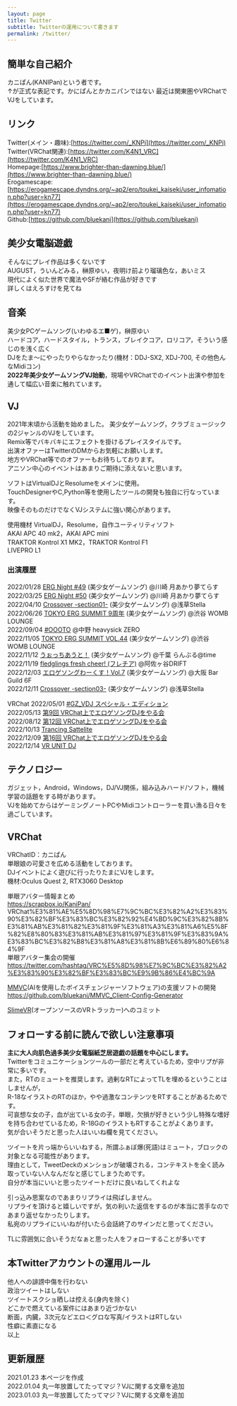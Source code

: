 ```yaml
---
layout: page
title: Twitter
subtitle: Twitterの運用について書きます
permalink: /twitter/
---
```


## 簡単な自己紹介
カニぱん(KANIPan)という者です。  
↑が正式な表記です。かにぱんとかカニパンではない 
最近は関東圏やVRChatでVJをしています。

## リンク
Twitter(メイン・趣味):[https://twitter.com/_KNPi](https://twitter.com/_KNPi)  
Twitter(VRChat関連):[https://twitter.com/K4N1_VRC](https://twitter.com/K4N1_VRC)  
Homepage:[https://www.brighter-than-dawning.blue/](https://www.brighter-than-dawning.blue/)  
Erogamescape:[https://erogamescape.dyndns.org/~ap2/ero/toukei_kaiseki/user_infomation.php?user=kn77](https://erogamescape.dyndns.org/~ap2/ero/toukei_kaiseki/user_infomation.php?user=kn77)  
Github:[https://github.com/bluekani](https://github.com/bluekani)  


## 美少女電脳遊戯
そんなにプレイ作品は多くないです  
AUGUST，ういんどみる，榊原ゆい，夜明け前より瑠璃色な，あいミス  
現代によく似た世界で魔法やSFが絡む作品が好きです  
詳しくはえろすけを見てね  

## 音楽
美少女PCゲームソング(いわゆるエ■ゲ)，榊原ゆい  
ハードコア，ハードスタイル，トランス，ブレイクコア，ロリコア，そういう感じのを浅く広く  
DJをたま～にやったりやらなかったり(機材：DDJ-SX2, XDJ-700, その他色んなMidiコン)  
**2022年美少女ゲームソングVJ始動**，現場やVRChatでのイベント出演や参加を通して幅広い音楽に触れています。  

## VJ
2021年末頃から活動を始めました。
美少女ゲームソング，クラブミュージックの2ジャンルのVJをしています。  
Remix等でバキバキにエフェクトを掛けるプレイスタイルです。  
出演オファーはTwitterのDMからお気軽にお願いします。  
地方やVRChat等でのオファーもお待ちしております。  
アニソン中心のイベントはあまりご期待に添えないと思います。  

ソフトはVirtualDJとResolumeをメインに使用。  
TouchDesignerやC,Python等を使用したツールの開発も独自に行なっています。  
映像そのものだけでなくVJシステムに強い関心があります。  

使用機材
VirtualDJ，Resolume，自作ユーティリティソフト  
AKAI APC 40 mk2，AKAI APC mini  
TRAKTOR Kontrol X1 MK2，TRAKTOR Kontrol F1  
LIVEPRO L1  

### 出演履歴
2022/01/28 [ERG Night #49](https://twipla.jp/events/502631) (美少女ゲームソング) @川崎 月あかり夢てらす  
2022/03/25 [ERG Night #50](https://twipla.jp/events/507622) (美少女ゲームソング) @川崎 月あかり夢てらす  
2022/04/10 [Crossover -section01-](https://twipla.jp/events/491151) (美少女ゲームソング) @浅草Stella  
2022/06/26 [TOKYO ERG SUMMIT 9周年](https://t.livepocket.jp/e/osfrq) (美少女ゲームソング) @渋谷 WOMB LOUNGE  
2022/09/04 [#OOOTO](http://oooto.otherman-records.com/) @中野 heavysick ZERO  
2022/11/05 [TOKYO ERG SUMMIT VOL.44](https://t.livepocket.jp/e/tes_44) (美少女ゲームソング) @渋谷 WOMB LOUNGE  
2022/11/12 [うぉっちあうと！](https://twipla.jp/events/527123) (美少女ゲームソング) @千葉 らんぶる@time  
2022/11/19 [fledglings fresh cheer! (フレチア)](https://twipla.jp/events/527966) @阿佐ヶ谷DRIFT  
2022/12/03 [エロゲソングわーくす！Vol.7](https://twipla.jp/events/531901) (美少女ゲームソング) @大阪 Bar Guild 6F  
2022/12/11 [Crossover -section03-](https://twipla.jp/events/491393) (美少女ゲームソング) @浅草Stella  

VRChat
2022/05/01 [#GZ_VDJ スペシャル・エディション](https://twitter.com/hashtag/GZ_VDJ)  
2022/05/13 [第9回 VRChat上でエロゲソングDJをやる会](https://twitter.com/hashtag/VRC%E3%82%A8%E3%83%AD%E3%82%B2DJ%E4%BC%9A)  
2022/08/12 [第12回 VRChat上でエロゲソングDJをやる会](https://twitter.com/hashtag/VRC%E3%82%A8%E3%83%AD%E3%82%B2DJ%E4%BC%9A)  
2022/10/13 [Trancing Sattelite](https://twitter.com/hashtag/tr_sa)  
2022/12/09 [第16回 VRChat上でエロゲソングDJをやる会](https://twitter.com/hashtag/VRC%E3%82%A8%E3%83%AD%E3%82%B2DJ%E4%BC%9A)  
2022/12/14 [VR UNIT DJ](https://twitter.com/hashtag/VR_UNIT_DJ)  

## テクノロジー
ガジェット，Android，Windows，DJ/VJ関係，組み込みハード/ソフト，機械学習の話題をする時があります。  
VJを始めてからはゲーミングノートPCやMidiコントローラーを買い漁る日々を過ごしています。  

## VRChat
VRChatID：カニぱん  
単眼娘の可愛さを広める活動をしております。   
DJイベントによく遊びに行ったりたまにVJをします。  
機材:Oculus Quest 2, RTX3060 Desktop

単眼アバター情報まとめ  
https://scrapbox.io/KaniPan/  VRChat%E3%81%AE%E5%8D%98%E7%9C%BC%E3%82%A2%E3%83%90%E3%82%BF%E3%83%BC%E3%82%92%E4%BD%9C%E3%82%8B%E3%81%AB%E3%81%82%E3%81%9F%E3%81%A3%E3%81%A6%E5%8F%82%E8%80%83%E3%81%AB%E3%81%97%E3%81%9F%E3%83%9A%E3%83%BC%E3%82%B8%E3%81%A8%E3%81%8B%E6%89%80%E6%84%9F  
単眼アバター集会の開催  
https://twitter.com/hashtag/VRC%E5%8D%98%E7%9C%BC%E3%82%A2%E3%83%90%E3%82%BF%E3%83%BC%E9%9B%86%E4%BC%9A  

[MMVC](https://github.com/isletennos/MMVC_Trainer)(AIを使用したボイスチェンジャーソフトウェア)の支援ソフトの開発  
https://github.com/bluekani/MMVC_Client-Config-Generator  

[SlimeVR](https://docs.slimevr.dev/)(オープンソースのVRトラッカー)へのコミット  

## フォローする前に読んで欲しい注意事項
**主に大人向肌色過多美少女電脳紙芝居遊戯の話題を中心にします。**  
Twitterをコミュニケーションツールの一部だと考えているため，空中リプが非常に多いです。  
また，RTのミュートを推奨します。過剰なRTによってTLを埋めるということはしませんが，  
R-18なイラストのRTのほか，やや過激なコンテンツをRTすることがあるためです。  
可哀想な女の子，血が出ている女の子，単眼，欠損が好きという少し特殊な嗜好を持ち合わせているため，R-18GのイラストもRTすることがよくあります。  
気が合いそうだと思った人はいいね欄を見てください。  

ツイートを片っ端からいいねする，所謂ふぁぼ爆(死語)はミュート，ブロックの対象となる可能性があります。  
理由として，TweetDeckのメンションが破壊される，コンテキストを全く読み取っていない人なんだなと感じてしまうためです。  
自分が本当にいいと思ったツイートだけに良いねしてくれよな

引っ込み思案なのであまりリプライは飛ばしません。  
リプライを頂けると嬉しいですが，気の利いた返信をするのが本当に苦手なのであまり返せなかったりします。  
私宛のリプライにいいねが付いたら会話終了のサインだと思ってください。  

TLに雰囲気に合いそうだなぁと思った人をフォローすることが多いです  


## 本Twitterアカウントの運用ルール
他人への誹謗中傷を行わない  
政治ツイートはしない  
ツイートスクショ晒しは控える(身内を除く)  
どこかで燃えている案件にはあまり近づかない  
断面，内臓，3次元などエロ＜グロな写真/イラストはRTしない  
性癖に素直になる  
以上  


## 更新履歴
2021.01.23 本ページを作成  
2022.01.04 丸一年放置してたってマジ？VJに関する文章を追加  
2023.01.03 丸一年放置してたってマジ？VJに関する文章を追加  
